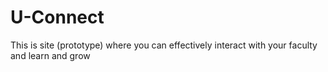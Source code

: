# U-Connect
This is site (prototype) where you can effectively  interact with your faculty and learn and grow

